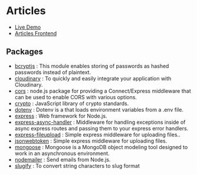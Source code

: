# Articles
- [Live Demo](https://articles-gold.vercel.app)
- [Articles Frontend](https://github.com/umutgueler/articles-frontend)

## Packages
- [bcryptjs](https://www.npmjs.com/package/bcryptjs) : This module enables storing of passwords as hashed passwords instead of plaintext.
- [cloudinary](https://www.npmjs.com/package/cloudinary) : To quickly and easily integrate your application with Cloudinary.
- [cors](https://www.npmjs.com/package/cors) : node.js package for providing a Connect/Express middleware that can be used to enable CORS with various options.
- [crypto](https://www.npmjs.com/package/crypto) : JavaScript library of crypto standards.
- [dotenv](https://www.npmjs.com/package/dotenv) : Dotenv is a that loads environment variables from a .env file.
- [express](https://www.npmjs.com/package/express) : Web framework for Node.js.
- [express-async-handler](https://www.npmjs.com/package/express-async-handler) : Middleware for handling exceptions inside of async express routes and passing them to your express error handlers.
- [express-fileupload](https://www.npmjs.com/package/express-fileupload) : Simple express middleware for uploading files..
- [jsonwebtoken](https://www.npmjs.com/package/express-fileupload) : Simple express middleware for uploading files.
- [mongoose](https://www.npmjs.com/package/mongoose) : Mongoose is a MongoDB object modeling tool designed to work in an asynchronous environment.
- [nodemailer](https://www.npmjs.com/package/nodemailer) : Send emails from Node.js.
- [slugify](https://www.npmjs.com/package/slugify) : To convert string characters to slug format
